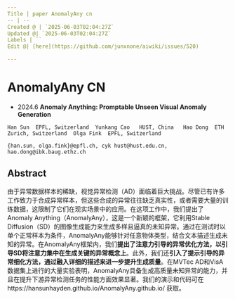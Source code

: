 ```yaml
---
Title | paper AnomalyAny cn
-- | --
Created @ | `2025-06-03T02:04:27Z`
Updated @| `2025-06-03T02:04:27Z`
Labels | ``
Edit @| [here](https://github.com/junxnone/aiwiki/issues/520)

---
```

# AnomalyAny CN
- 2024.6 **Anomaly Anything: Promptable Unseen Visual Anomaly Generation**


```
Han Sun  EPFL, Switzerland  Yunkang Cao   HUST, China   Hao Dong  ETH Zurich, Switzerland  Olga Fink  EPFL, Switzerland

{han.sun, olga.fink}@epfl.ch, cyk hust@hust.edu.cn, hao.dong@ibk.baug.ethz.ch

```

## Abstract

由于异常数据样本的稀缺，视觉异常检测（AD）面临着巨大挑战。尽管已有许多工作致力于合成异常样本，但这些合成的异常往往缺乏真实性，或者需要大量的训练数据，这限制了它们在现实场景中的应用。在这项工作中，我们提出了Anomaly Anything（AnomalyAny），这是一个新颖的框架，它利用Stable Diffusion（SD）的图像生成能力来生成多样且逼真的未知异常。通过在测试时以单个正常样本为条件，AnomalyAny能够针对任意物体类型，结合文本描述生成未知的异常。在AnomalyAny框架内，我们**提出了注意力引导的异常优化方法，以引导SD将注意力集中在生成关键的异常概念上**。此外，我们还**引入了提示引导的异常细化方法，通过融入详细的描述来进一步提升生成质量**。在MVTec AD和VisA数据集上进行的大量实验表明，AnomalyAny具备生成高质量未知异常的能力，并且在提升下游异常检测任务的性能方面效果显著。我们的演示和代码可在https://hansunhayden.github.io/AnomalyAny.github.io/ 获取。
